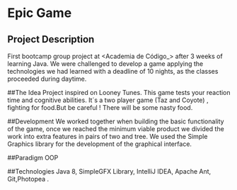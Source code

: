 # Epic Game

## Project Description
First bootcamp group project at <Academia de Código_> after 3 weeks of learning Java. We were challenged to develop a game applying the technologies we had learned with a deadline of 10 nights, as the classes proceeded during daytime.

##The Idea
Project inspired on Looney Tunes.
This game tests your reaction time and cognitive abilities. 
It´s a two player game (Taz and Coyote) , fighting for food.But be careful ! There will be some nasty food.

##Development 
We worked together when building the basic functionality of the game, once we reached the minimum viable product we divided the work into extra features in pairs of two and tree.
We used the Simple Graphics library for the development of the graphical interface. 

##Paradigm
OOP

##Technologies
Java 8, SimpleGFX Library, IntelliJ IDEA, Apache Ant, Git,Photopea .


